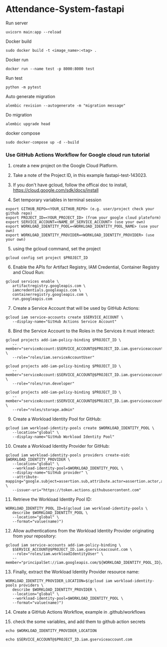 # Attendance-System-fastapi


Run server

```
uvicorn main:app --reload
```

Docker build
```
sudo docker build -t <image_name>:<tag> .
```

Docker run

```
docker run --name test -p 8000:8000 test
```
Run test
```
python -m pytest
```

Auto generate migration
```
alembic revision --autogenerate -m "migration message"
```

Do migration
```
alembic upgrade head
```

docker compose
```
sudo docker-compose up -d --build 
```



### Use GitHub Actions Workflow for Google cloud run tutorial
1. create a new project on the Google Cloud Platform.

2. Take a note of the Project ID, in this example fastapi-test-143023.

3. If you don't have gcloud, follow the officai doc to install, https://cloud.google.com/sdk/docs/install

4. Set temporary variables in terminal session
```
export GITHUB_REPO=<YOUR_GITHUB_REPO> (e.g. user/project check your github repo)
export PROJECT_ID=<YOUR_PROJECT_ID> (from your google cloud plateform)
export SERVICE_ACCOUNT=<NAME_OF_SERVICE_ACCOUNT> (use your own)
export WORKLOAD_IDENTITY_POOL=<WORKLOAD_IDENTITY_POOL_NAME> (use your own)
export WORKLOAD_IDENTITY_PROVIDER=<WORKLOAD_IDENTITY_PROVIDER> (use your own)
```
5. using the gcloud command, set the project
```
gcloud config set project $PROJECT_ID
```

6. Enable the APIs for Artifact Registry, IAM Credential, Container Registry and Cloud Run:
```
gcloud services enable \
   artifactregistry.googleapis.com \
   iamcredentials.googleapis.com \
   containerregistry.googleapis.com \
   run.googleapis.com
```

7. Create a Service Account that will be used by GitHub Actions:
```
gcloud iam service-accounts create $SERVICE_ACCOUNT \
   --display-name="GitHub Actions Service Account"
```

8. Bind the Service Account to the Roles in the Services it must interact:
```
gcloud projects add-iam-policy-binding $PROJECT_ID \
   --member="serviceAccount:$SERVICE_ACCOUNT@$PROJECT_ID.iam.gserviceaccount.com" \
   --role="roles/iam.serviceAccountUser"

gcloud projects add-iam-policy-binding $PROJECT_ID \
   --member="serviceAccount:$SERVICE_ACCOUNT@$PROJECT_ID.iam.gserviceaccount.com" \
   --role="roles/run.developer"

gcloud projects add-iam-policy-binding $PROJECT_ID \
   --member="serviceAccount:$SERVICE_ACCOUNT@$PROJECT_ID.iam.gserviceaccount.com" \
   --role="roles/storage.admin"
```

9. Create a Workload Identity Pool for GitHub:
```
gcloud iam workload-identity-pools create $WORKLOAD_IDENTITY_POOL \
   --location="global" \
   --display-name="GitHub Workload Identity Pool"
```

10. Create a Workload Identity Provider for GitHub:
```
gcloud iam workload-identity-pools providers create-oidc $WORKLOAD_IDENTITY_PROVIDER \
   --location="global" \
   --workload-identity-pool=$WORKLOAD_IDENTITY_POOL \
   --display-name="GitHub provider" \
   --attribute-mapping="google.subject=assertion.sub,attribute.actor=assertion.actor,attribute.repository=assertion.repository" \
   --issuer-uri="https://token.actions.githubusercontent.com"
```

11. Retrieve the Workload Identity Pool ID:
```
WORKLOAD_IDENTITY_POOL_ID=$(gcloud iam workload-identity-pools \
   describe $WORKLOAD_IDENTITY_POOL \
   --location="global" \
   --format="value(name)")
```

12. Allow authentications from the Workload Identity Provider originating from your repository:

```
gcloud iam service-accounts add-iam-policy-binding \
   $SERVICE_ACCOUNT@$PROJECT_ID.iam.gserviceaccount.com \
   --role="roles/iam.workloadIdentityUser" \
   --member="principalSet://iam.googleapis.com/${WORKLOAD_IDENTITY_POOL_ID}/attribute.repository/${GITHUB_REPO}"
```

13. Finally, extract the Workload Identity Provider resource name:
```
WORKLOAD_IDENTITY_PROVIDER_LOCATION=$(gcloud iam workload-identity-pools providers \
   describe $WORKLOAD_IDENTITY_PROVIDER \
   --location="global" \
   --workload-identity-pool=$WORKLOAD_IDENTITY_POOL \
   --format="value(name)")
```

14. Create a GitHub Actions Workflow, example in .github/workflows

15. check the some variables, and add them to github action secrets
```
echo $WORKLOAD_IDENTITY_PROVIDER_LOCATION

echo $SERVICE_ACCOUNT@$PROJECT_ID.iam.gserviceaccount.com

```